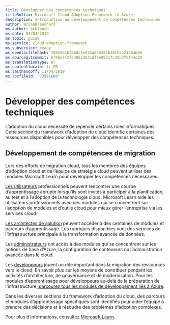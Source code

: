 ```yaml
---
title: Développer des compétences techniques
titleSuffix: Microsoft Cloud Adoption Framework in Azure
description: Introduction au développement de compétences techniques
author: BrianBlanchard
ms.author: brblanch
ms.date: 04/04/2019
ms.topic: guide
ms.service: cloud-adoption-framework
ms.subservice: ready
ms.openlocfilehash: 7602561bf0b8c1e935a05038cb38155e21a8ab86
ms.sourcegitcommit: bf9be7f2fe4851d83cdf3e083c7c25bd7e144c20
ms.translationtype: HT
ms.contentlocale: fr-FR
ms.lasthandoff: 11/04/2019
ms.locfileid: "73561666"
---
```

# <a name="build-technical-skills"></a>Développer des compétences techniques

L’adoption du cloud nécessite de repenser certains rôles informatiques. Cette section du framework d’adoption du cloud identifie certaines des ressources disponibles pour développer des compétences techniques.

## <a name="migration-skill-building"></a>Développement de compétences de migration

Lors des efforts de migration cloud, tous les membres des équipes d’adoption cloud et de l’équipe de stratégie cloud peuvent utiliser des modules Microsoft Learn pour développer les compétences nécessaires.

[Les utilisateurs](https://docs.microsoft.com/learn/browse/?roles=business-user) professionnels peuvent rencontrer une courbe d’apprentissage abrupte lorsqu’ils sont invités à participer à la planification, au test et à l’adoption de la technologie cloud. Microsoft Learn aide les utilisateurs professionnels avec des modules qui se concentrent sur l’adoption de modèles et d’outils cloud pour mieux gérer l’entreprise via les services cloud.

[Les architectes de solution](https://docs.microsoft.com/learn/browse/?roles=solution-architect) peuvent accéder à des centaines de modules et parcours d’apprentissage. Les rubriques disponibles vont des services de l’infrastructure principale à la transformation avancée de données.

Les [administrateurs](https://docs.microsoft.com/learn/browse/?roles=administrator) ont accès à des modules qui se concentrent sur les notions de base d’Azure, la configuration de conteneurs ou l’administration avancée dans le cloud.

Les [développeurs](https://docs.microsoft.com/learn/browse/?roles=developer&term=infrastructure) jouent un rôle important dans la migration des ressources vers le cloud. En savoir plus sur les moyens de contribuer pendant les activités d’architecture, de gouvernance et de modernisation. Pour les modules d’apprentissage pour développeurs au-delà de la préparation de l'infrastructure,[ parcourez tous les modules de développement liés à Azure](https://docs.microsoft.com/learn/browse/?roles=developer&products=azure).

Dans les diverses sections du framework d’adoption du cloud, des parcours et modules d’apprentissage spécifiques sont identifiés pour aider l’équipe à prendre des décisions et à résoudre des problèmes d’adoption complexes.

Pour plus d’informations, consultez [Microsoft Learn](https://docs.microsoft.com/learn).
